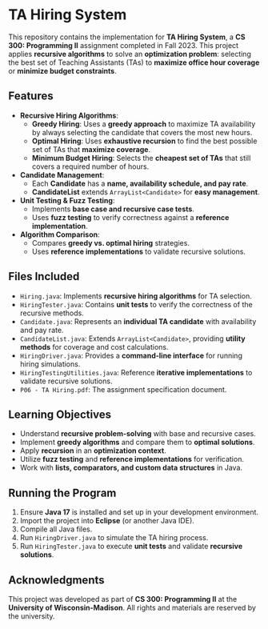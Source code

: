 # TA Hiring System

This repository contains the implementation for **TA Hiring System**, a **CS 300: Programming II** assignment completed in Fall 2023. This project applies **recursive algorithms** to solve an **optimization problem**: selecting the best set of Teaching Assistants (TAs) to **maximize office hour coverage** or **minimize budget constraints**.

## Features
- **Recursive Hiring Algorithms**:
  - **Greedy Hiring**: Uses a **greedy approach** to maximize TA availability by always selecting the candidate that covers the most new hours.
  - **Optimal Hiring**: Uses **exhaustive recursion** to find the best possible set of TAs that **maximize coverage**.
  - **Minimum Budget Hiring**: Selects the **cheapest set of TAs** that still covers a required number of hours.
- **Candidate Management**:
  - Each **Candidate** has a **name, availability schedule, and pay rate**.
  - **CandidateList** extends `ArrayList<Candidate>` for **easy management**.
- **Unit Testing & Fuzz Testing**:
  - Implements **base case and recursive case tests**.
  - Uses **fuzz testing** to verify correctness against a **reference implementation**.
- **Algorithm Comparison**:
  - Compares **greedy vs. optimal hiring** strategies.
  - Uses **reference implementations** to validate recursive solutions.

## Files Included
- `Hiring.java`: Implements **recursive hiring algorithms** for TA selection.
- `HiringTester.java`: Contains **unit tests** to verify the correctness of the recursive methods.
- `Candidate.java`: Represents an **individual TA candidate** with availability and pay rate.
- `CandidateList.java`: Extends `ArrayList<Candidate>`, providing **utility methods** for coverage and cost calculations.
- `HiringDriver.java`: Provides a **command-line interface** for running hiring simulations.
- `HiringTestingUtilities.java`: Reference **iterative implementations** to validate recursive solutions.
- `P06 - TA Hiring.pdf`: The assignment specification document.

## Learning Objectives
- Understand **recursive problem-solving** with base and recursive cases.
- Implement **greedy algorithms** and compare them to **optimal solutions**.
- Apply **recursion** in an **optimization context**.
- Utilize **fuzz testing** and **reference implementations** for verification.
- Work with **lists, comparators, and custom data structures** in Java.

## Running the Program
1. Ensure **Java 17** is installed and set up in your development environment.
2. Import the project into **Eclipse** (or another Java IDE).
3. Compile all Java files.
4. Run `HiringDriver.java` to simulate the TA hiring process.
5. Run `HiringTester.java` to execute **unit tests** and validate **recursive solutions**.

## Acknowledgments
This project was developed as part of **CS 300: Programming II** at the **University of Wisconsin-Madison**. All rights and materials are reserved by the university.
